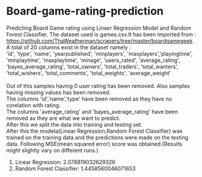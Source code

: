 # Board-game-rating-prediction
Predicting Board Game rating using Linaer Regression Model and Random Forest Classifier.
The dataset used is games.csv.It has been imported from : https://github.com/ThaWeatherman/scrapers/tree/master/boardgamegeek<br>
A total of 20 columns exist in the dataset namely :<br>
'id', 'type', 'name', 'yearpublished', 'minplayers', 'maxplayers','playingtime', 'minplaytime', 'maxplaytime', 'minage', 'users_rated', 'average_rating', 'bayes_average_rating', 'total_owners', 'total_traders', 'total_wanters', 'total_wishers', 'total_comments', 'total_weights', 'average_weight'<br><br>
Out of this samples having 0 user rating has been removed. Also samples having missing values has been removed.<br>
The columns 'id','name','type' have been removed as they have no corelation with rating.<br>
The columns 'average_rating' and 'bayes_average_rating' have been removed as they are what we want to predict.
<br>
After this we split the data into training and testing set.<br>
After this the modela(Linear Regression,Random Forest Classifier) was trained on the training data and the predictions were made on the testing data.
Following MSE(mean squared error) score was obtained.(Results might slightly vary on different runs.)<br>
1. Linear Regression: 2.078819032629326
2. Random Forest Classifier: 1.4458560046071653
